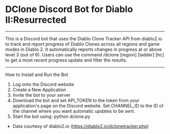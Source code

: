 # DClone Discord Bot for Diablo II:Resurrected

-----
This is a Discord bot that uses the Diablo Clone Tracker API from diablo2.io to track and report progress of Diablo Clones across all regions and game 
modes in Diablo 2. It automatically reports changes in progress at or above level 3 (out of 6). Users can use the command /dclone [region] [ladder] [hc] 
to get a most recent progress update and filter the results. 

-----
How to Install and Run the Bot
1. Log onto the Discord website
2. Create a New Application
3. Invite the bot to your server
4. Download the bot and set API_TOKEN to the token from your application's page on the Discord website. Set CHANNEL_ID to the ID of the
   channel where you want automatic updates to be sent.
5. Start the bot using:
     python dclone.py

* Data courtesy of  diablo2.io (https://diablo2.io/dclonetracker.php)

